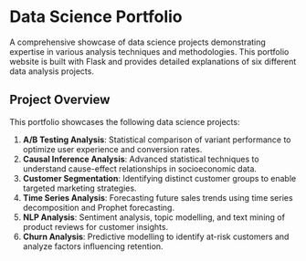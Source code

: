 # Data Science Portfolio

A comprehensive showcase of data science projects demonstrating expertise in various analysis techniques and methodologies. This portfolio website is built with Flask and provides detailed explanations of six different data analysis projects.

## Project Overview

This portfolio showcases the following data science projects:

1. **A/B Testing Analysis**: Statistical comparison of variant performance to optimize user experience and conversion rates.
2. **Causal Inference Analysis**: Advanced statistical techniques to understand cause-effect relationships in socioeconomic data.
3. **Customer Segmentation**: Identifying distinct customer groups to enable targeted marketing strategies.
4. **Time Series Analysis**: Forecasting future sales trends using time series decomposition and Prophet forecasting.
5. **NLP Analysis**: Sentiment analysis, topic modelling, and text mining of product reviews for customer insights.
6. **Churn Analysis**: Predictive modelling to identify at-risk customers and analyze factors influencing retention.


